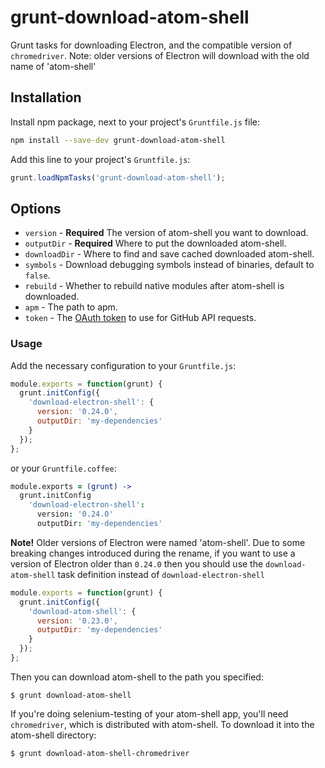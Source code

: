 # grunt-download-atom-shell

Grunt tasks for downloading Electron, and the compatible version of `chromedriver`.
Note: older versions of Electron will download with the old name of 'atom-shell'

## Installation

Install npm package, next to your project's `Gruntfile.js` file:

```sh
npm install --save-dev grunt-download-atom-shell
```

Add this line to your project's `Gruntfile.js`:

```js
grunt.loadNpmTasks('grunt-download-atom-shell');
```

## Options

* `version` - **Required** The version of atom-shell you want to download.
* `outputDir` - **Required** Where to put the downloaded atom-shell.
* `downloadDir` - Where to find and save cached downloaded atom-shell.
* `symbols` - Download debugging symbols instead of binaries, default to `false`.
* `rebuild` - Whether to rebuild native modules after atom-shell is downloaded.
* `apm` - The path to apm.
* `token` - The [OAuth token](https://developer.github.com/v3/oauth/) to use for GitHub API requests.

### Usage

Add the necessary configuration to your `Gruntfile.js`:

```js
module.exports = function(grunt) {
  grunt.initConfig({
    'download-electron-shell': {
      version: '0.24.0',
      outputDir: 'my-dependencies'
    }
  });
};
```

or your `Gruntfile.coffee`:

```coffee
module.exports = (grunt) ->
  grunt.initConfig
    'download-electron-shell':
      version: '0.24.0'
      outputDir: 'my-dependencies'
```

**Note!**  Older versions of Electron were named 'atom-shell'.  Due to some breaking changes introduced during the rename, if you want to use a version of Electron older than ```0.24.0``` then you should use the ```download-atom-shell``` task definition instead of ```download-electron-shell```

```js
module.exports = function(grunt) {
  grunt.initConfig({
    'download-atom-shell': {
      version: '0.23.0',
      outputDir: 'my-dependencies'
    }
  });
};
```

Then you can download atom-shell to the path you specified:

```shell
$ grunt download-atom-shell
```

If you're doing selenium-testing of your atom-shell app, you'll need `chromedriver`, which is distributed with atom-shell. To download it into the atom-shell directory:

```shell
$ grunt download-atom-shell-chromedriver
```
